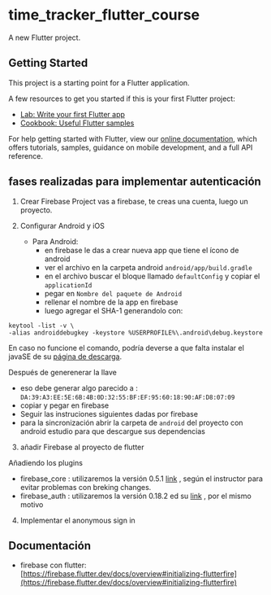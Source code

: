 # time_tracker_flutter_course

A new Flutter project.

## Getting Started

This project is a starting point for a Flutter application.

A few resources to get you started if this is your first Flutter project:

- [Lab: Write your first Flutter app](https://flutter.dev/docs/get-started/codelab)
- [Cookbook: Useful Flutter samples](https://flutter.dev/docs/cookbook)

For help getting started with Flutter, view our
[online documentation](https://flutter.dev/docs), which offers tutorials,
samples, guidance on mobile development, and a full API reference.

## fases realizadas para implementar autenticación

1. Crear Firebase Project
   vas a firebase, te creas una cuenta, luego un proyecto.

2. Configurar Android y iOS

   - Para Android:
     - en firebase le das a crear nueva app que tiene el ícono de android
     - ver el archivo en la carpeta android `android/app/build.gradle`
     - en el archivo buscar el bloque llamado `defaultConfig` y copiar el `applicationId`
     - pegar en `Nombre del paquete de Android`
     - rellenar el nombre de la app en firebase
     - luego agregar el SHA-1 generandolo con:

```
keytool -list -v \
-alias androiddebugkey -keystore %USERPROFILE%\.android\debug.keystore
```

En caso no funcione el comando, podría deverse a que falta instalar el javaSE de su [página de descarga](https://www.oracle.com/java/technologies/javase-downloads.html).

Después de generenerar la llave

- eso debe generar algo parecido a : `DA:39:A3:EE:5E:6B:4B:0D:32:55:BF:EF:95:60:18:90:AF:D8:07:09`
- copiar y pegar en firebase
- Seguir las instruciones siguientes dadas por firebase
- para la sincronización abrir la carpeta de `android` del proyecto con android estudio para que descargue sus dependencias

3. añadir Firebase al proyecto de flutter

Añadiendo los plugins

- firebase_core : utilizaremos la versión 0.5.1 [link](https://pub.dev/packages/firebase_core/install) , según el instructor para evitar problemas con breking changes.
- firebase_auth : utilizaremos la versión 0.18.2 ed su [link](https://pub.dev/packages/firebase_auth) , por el mismo motivo

4. Implementar el anonymous sign in

## Documentación

- firebase con flutter: [https://firebase.flutter.dev/docs/overview#initializing-flutterfire](https://firebase.flutter.dev/docs/overview#initializing-flutterfire)
